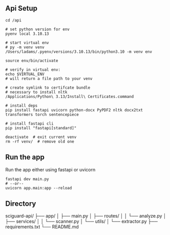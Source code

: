## Api Setup

```
cd /api

# set python version for env
pyenv local 3.10.13

# start virtual env
# py -m venv venv
/Users/ladams/.pyenv/versions/3.10.13/bin/python3.10 -m venv env

source env/bin/activate 

# verify in virtual env:
echo $VIRTUAL_ENV
# will return a file path to your venv

# create symlink to certifcate bundle
# necessary to install nltk
/Applications/Python\ 3.13/Install\ Certificates.command

# install deps
pip install fastapi uvicorn python-docx PyPDF2 nltk docx2txt transformers torch sentencepiece

# install fastapi cli 
pip install "fastapi[standard]"

deactivate  # exit current venv
rm -rf venv/  # remove old one
```

## Run the app

Run the app either using fastapi or uvicorn

```
fastapi dev main.py
# --or--
uvicorn app.main:app --reload
```

## Directory

sciguard-api/
├── app/
│   ├── main.py
│   ├── routes/
│   │   └── analyze.py
│   ├── services/
│   │   └── scanner.py
│   └── utils/
│       └── extractor.py
├── requirements.txt
└── README.md
